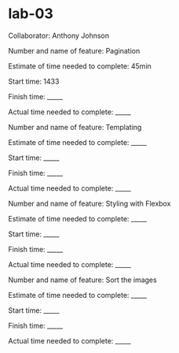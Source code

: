 # lab-03

Collaborator: Anthony Johnson

Number and name of feature: Pagination

Estimate of time needed to complete: 45min

Start time: 1433

Finish time: _____

Actual time needed to complete: _____


Number and name of feature: Templating

Estimate of time needed to complete: _____

Start time: _____

Finish time: _____

Actual time needed to complete: _____


Number and name of feature: Styling with Flexbox

Estimate of time needed to complete: _____

Start time: _____

Finish time: _____

Actual time needed to complete: _____


Number and name of feature: Sort the images

Estimate of time needed to complete: _____

Start time: _____

Finish time: _____

Actual time needed to complete: _____
